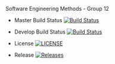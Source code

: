 Software Engineering Methods - Group 12

- Master Build Status [![Build Status](https://travis-ci.com/KerrJack/seMethodsCoursework.svg?branch=master)](https://travis-ci.com/KerrJack/seMethodsCoursework)

- Develop Build Status [![Build Status](https://travis-ci.com/KerrJack/seMethodsCoursework.svg?branch=develop)](https://travis-ci.org/KerrJack/seMethodsCoursework)

- License [![LICENSE](https://img.shields.io/github/license/KerrJack/seMethodsCoursework.svg?style=flat-square)](https://github.com/KerrJack/seMethodsCoursework/blob/master/LICENSE)

- Release [![Releases](https://img.shields.io/github/release/KerrJack/seMethodsCoursework/all.svg?style=flat-square)](https://github.com/KerrJack/seMethodsCoursework/releases)